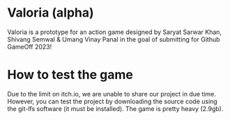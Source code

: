 # Valoria (alpha)
Valoria is a prototype for an action game designed by Saryat Sarwar Khan, Shivang Semwal &amp; Umang Vinay Panal in the goal of submitting for Github GameOff 2023!

# How to test the game
Due to the limit on itch.io, we are unable to share our project in due time. However, you can test the project by downloading the source code using the git-lfs software (it must be installed). The game is pretty heavy (2.9gb).
